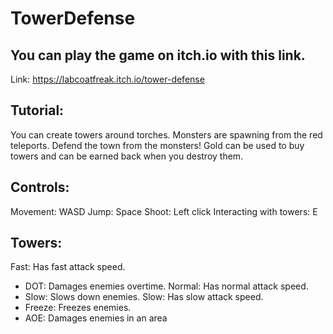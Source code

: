 # TowerDefense
 
## You can play the game on itch.io with this link.
Link: https://labcoatfreak.itch.io/tower-defense

## Tutorial:
You can create towers around torches.
Monsters are spawning from the red teleports.
Defend the town from the monsters!
Gold can be used to buy towers and can be earned back when you destroy them.

## Controls:
Movement: WASD
Jump: Space
Shoot: Left click
Interacting with towers: E

## Towers:
Fast: Has fast attack speed.
* DOT: Damages enemies overtime.
Normal: Has normal attack speed.
* Slow: Slows down enemies.
Slow: Has slow attack speed.
* Freeze: Freezes enemies.
* AOE: Damages enemies in an area
